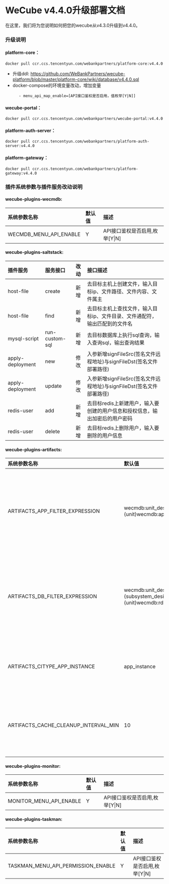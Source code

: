 # WeCube v4.4.0升级部署文档

在这里，我们将为您说明如何把您的wecube从v4.3.0升级到v4.4.0。

### 升级说明

#### platform-core：   
```
docker pull ccr.ccs.tencentyun.com/webankpartners/platform-core:v4.4.0
```
- 升级ddl: https://github.com/WeBankPartners/wecube-platform/blob/master/platform-core/wiki/database/v4.4.0.sql
- docker-compose的环境变量改动，增加变量
```
      - menu_api_map_enable=[API接口鉴权是否启用，值枚举[Y|N]]
```

#### wecube-portal：
```
docker pull ccr.ccs.tencentyun.com/webankpartners/wecube-portal:v4.4.0
```

#### platform-auth-server：
```
docker pull ccr.ccs.tencentyun.com/webankpartners/platform-auth-server:v4.4.0
```

#### platform-gateway：
```
docker pull ccr.ccs.tencentyun.com/webankpartners/platform-gateway:v4.4.0
```

### 插件系统参数与插件服务改动说明

#### wecube-plugins-wecmdb: 
系统参数名称| 默认值 | 描述                                  
:--|:----|:-------------------------------------    
WECMDB_MENU_API_ENABLE| Y   | API接口鉴权是否启用,枚举[Y\|N]

#### wecube-plugins-saltstack:
插件服务| 服务接口   | 改动 | 接口描述                                 
:--|:-------|:---|:--------------
host-file| create | 新增 |  去目标主机上创建文件，输入目标ip、文件路径、文件内容、文件属主
host-file| find | 新增 |  去目标主机上查找文件，输入目标ip、文件目录、文件通配符，输出匹配到的文件名
mysql-script| run-custom-sql | 新增 |  去目标数据库上执行sql查询，输入查询sql，输出查询结果
apply-deployment| new | 修改 | 入参新增signFileSrc(签名文件远程地址)与signFileDst(签名文件部署路径)
apply-deployment| update | 修改 | 入参新增signFileSrc(签名文件远程地址)与signFileDst(签名文件部署路径)
redis-user| add | 新增 | 去目标redis上新建用户，输入要创建的用户信息和授权信息，输出加密后的用户密码
redis-user| delete | 新增 | 去目标redis上删除用户，输入要删除的用户信息

#### wecube-plugins-artifacts:
系统参数名称| 默认值 | 描述                                  
:--|:----|:-------------------------------------    
ARTIFACTS_APP_FILTER_EXPRESSION|   wecmdb:unit_design~(unit_design)wecmdb:unit~(unit)wecmdb:app_instance  | 差异化变量试算功能的应用实例列表查询表达式
ARTIFACTS_DB_FILTER_EXPRESSION|   wecmdb:unit_design.subsystem_design>wecmdb:subsystem_design~(subsystem_design)wecmdb:subsystem~(subsystem)wecmdb:unit~(unit)wecmdb:rdb_instance  | 差异化变量试算功能的数据库实例列表查询表达式
ARTIFACTS_CITYPE_APP_INSTANCE|   app_instance  | 数据模型中应用实例的CI名称
ARTIFACTS_CACHE_CLEANUP_INTERVAL_MIN| 10  | 本地临时包缓存清理时间，单位分钟

#### wecube-plugins-monitor:
系统参数名称| 默认值 | 描述                                  
:--|:----|:-------------------------------------    
MONITOR_MENU_API_ENABLE| Y   | API接口鉴权是否启用,枚举[Y\|N]

#### wecube-plugins-taskman:
系统参数名称| 默认值 | 描述                                  
:--|:----|:-------------------------------------    
TASKMAN_MENU_API_PERMISSION_ENABLE| Y   | API接口鉴权是否启用,枚举[Y\|N]





